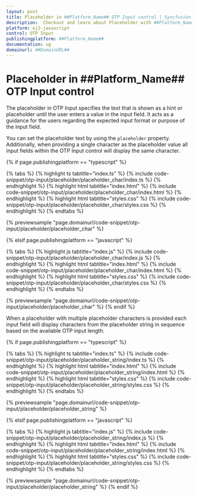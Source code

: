 ```yaml
---
layout: post
title: Placeholder in ##Platform_Name## OTP Input control | Syncfusion
description:  Checkout and learn about Placeholder with ##Platform_Name## OTP Input control of Syncfusion Essential JS 2 and more.
platform: ej2-javascript
control: OTP Input
publishingplatform: ##Platform_Name##
documentation: ug
domainurl: ##DomainURL##
---
```


# Placeholder in ##Platform_Name## OTP Input control

The placeholder in OTP Input specifies the text that is shown as a hint or placeholder until the user enters a value in the input field. It acts as a guidance for the users regarding the expected input format or purpose of the input field.

You can set the placeholder text by using the `placeholder` property. Additionally, when providing a single character as the placeholder value all input fields within the OTP Input control will display the same character.

{% if page.publishingplatform == "typescript" %}

{% tabs %}
{% highlight ts tabtitle="index.ts" %}
{% include code-snippet/otp-input/placeholder/placeholder_char/index.ts %}
{% endhighlight %}
{% highlight html tabtitle="index.html" %}
{% include code-snippet/otp-input/placeholder/placeholder_char/index.html %}
{% endhighlight %}
{% highlight html tabtitle="styles.css" %}
{% include code-snippet/otp-input/placeholder/placeholder_char/styles.css %}
{% endhighlight %}
{% endtabs %}

{% previewsample "page.domainurl/code-snippet/otp-input/placeholder/placeholder_char" %}

{% elsif page.publishingplatform == "javascript" %}

{% tabs %}
{% highlight js tabtitle="index.js" %}
{% include code-snippet/otp-input/placeholder/placeholder_char/index.js %}
{% endhighlight %}
{% highlight html tabtitle="index.html" %}
{% include code-snippet/otp-input/placeholder/placeholder_char/index.html %}
{% endhighlight %}
{% highlight html tabtitle="styles.css" %}
{% include code-snippet/otp-input/placeholder/placeholder_char/styles.css %}
{% endhighlight %}
{% endtabs %}

{% previewsample "page.domainurl/code-snippet/otp-input/placeholder/placeholder_char" %}
{% endif %}

When a placeholder with multiple placeholder characters is provided each input field will display characters from the placeholder string in sequence based on the available OTP input length.

{% if page.publishingplatform == "typescript" %}

{% tabs %}
{% highlight ts tabtitle="index.ts" %}
{% include code-snippet/otp-input/placeholder/placeholder_string/index.ts %}
{% endhighlight %}
{% highlight html tabtitle="index.html" %}
{% include code-snippet/otp-input/placeholder/placeholder_string/index.html %}
{% endhighlight %}
{% highlight html tabtitle="styles.css" %}
{% include code-snippet/otp-input/placeholder/placeholder_string/styles.css %}
{% endhighlight %}
{% endtabs %}

{% previewsample "page.domainurl/code-snippet/otp-input/placeholder/placeholder_string" %}

{% elsif page.publishingplatform == "javascript" %}

{% tabs %}
{% highlight js tabtitle="index.js" %}
{% include code-snippet/otp-input/placeholder/placeholder_string/index.js %}
{% endhighlight %}
{% highlight html tabtitle="index.html" %}
{% include code-snippet/otp-input/placeholder/placeholder_string/index.html %}
{% endhighlight %}
{% highlight html tabtitle="styles.css" %}
{% include code-snippet/otp-input/placeholder/placeholder_string/styles.css %}
{% endhighlight %}
{% endtabs %}

{% previewsample "page.domainurl/code-snippet/otp-input/placeholder/placeholder_string" %}
{% endif %}